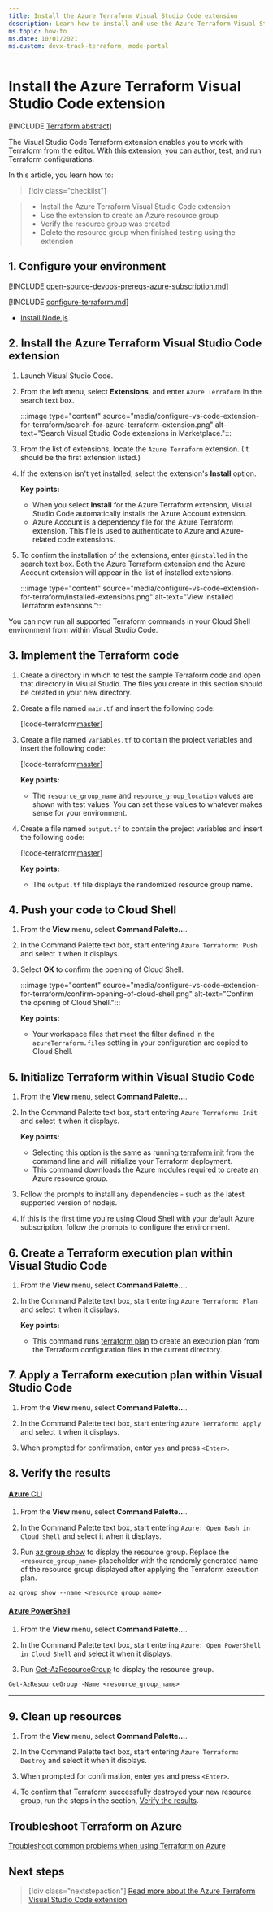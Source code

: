 ```yaml
---
title: Install the Azure Terraform Visual Studio Code extension
description: Learn how to install and use the Azure Terraform Visual Studio Code extension to create an Azure resource group
ms.topic: how-to
ms.date: 10/01/2021
ms.custom: devx-track-terraform, mode-portal
---
```


# Install the Azure Terraform Visual Studio Code extension

[!INCLUDE [Terraform abstract](./includes/abstract.md)]

The Visual Studio Code Terraform extension enables you to work with Terraform from the editor. With this extension, you can author, test, and run Terraform configurations.

In this article, you learn how to:
> [!div class="checklist"]

> * Install the Azure Terraform Visual Studio Code extension
> * Use the extension to create an Azure resource group
> * Verify the resource group was created
> * Delete the resource group when finished testing using the extension

## 1. Configure your environment

[!INCLUDE [open-source-devops-prereqs-azure-subscription.md](../includes/open-source-devops-prereqs-azure-subscription.md)]

[!INCLUDE [configure-terraform.md](includes/configure-terraform.md)]

- [Install Node.js](https://nodejs.org/).

## 2. Install the Azure Terraform Visual Studio Code extension

1. Launch Visual Studio Code.

1. From the left menu, select **Extensions**, and enter `Azure Terraform` in the search text box.

    :::image type="content" source="media/configure-vs-code-extension-for-terraform/search-for-azure-terraform-extension.png" alt-text="Search Visual Studio Code extensions in Marketplace.":::

1. From the list of extensions, locate the `Azure Terraform` extension. (It should be the first extension listed.)

1. If the extension isn't yet installed,  select the extension's **Install** option.

    **Key points:**

    - When you select **Install** for the Azure Terraform extension, Visual Studio Code automatically installs the Azure Account extension.
    - Azure Account is a dependency file for the Azure Terraform extension. This file is used to authenticate to Azure and Azure-related code extensions.

1. To confirm the installation of the extensions, enter `@installed` in the search text box. Both the Azure Terraform extension and the Azure Account extension will appear in the list of installed extensions.

    :::image type="content" source="media/configure-vs-code-extension-for-terraform/installed-extensions.png" alt-text="View installed Terraform extensions.":::

You can now run all supported Terraform commands in your Cloud Shell environment from within Visual Studio Code.

## 3. Implement the Terraform code

1. Create a directory in which to test the sample Terraform code and open that directory in Visual Studio. The files you create in this section should be created in your new directory.

1. Create a file named `main.tf` and insert the following code:

    [!code-terraform[master](../../terraform_samples/quickstart/101-resource-group/main.tf)]

1. Create a file named `variables.tf` to contain the project variables and insert the following code:

    [!code-terraform[master](../../terraform_samples/quickstart/101-resource-group/variables.tf)]

    **Key points:**

    - The `resource_group_name` and `resource_group_location` values are shown with test values. You can set these values to whatever makes sense for your environment.

1. Create a file named `output.tf` to contain the project variables and insert the following code:

    [!code-terraform[master](../../terraform_samples/quickstart/101-resource-group/output.tf)]

    **Key points:**

    - The `output.tf` file displays the randomized resource group name.
    
## 4. Push your code to Cloud Shell

1. From the **View** menu, select **Command Palette...**.

1. In the Command Palette text box, start entering `Azure Terraform: Push` and select it when it displays.

1. Select **OK** to confirm the opening of Cloud Shell.

    :::image type="content" source="media/configure-vs-code-extension-for-terraform/confirm-opening-of-cloud-shell.png" alt-text="Confirm the opening of Cloud Shell.":::

    **Key points:**

    - Your workspace files that meet the filter defined in the `azureTerraform.files` setting in your configuration are copied to Cloud Shell.
    
## 5. Initialize Terraform within Visual Studio Code

1. From the **View** menu, select **Command Palette...**.

1. In the Command Palette text box, start entering `Azure Terraform: Init` and select it when it displays.

    **Key points:**

    - Selecting this option is the same as running [terraform init](https://www.terraform.io/docs/commands/init.html) from the command line and will initialize your Terraform deployment.
    - This command downloads the Azure modules required to create an Azure resource group.

1. Follow the prompts to install any dependencies - such as the latest supported version of nodejs.

1. If this is the first time you're using Cloud Shell with your default Azure subscription, follow the prompts to configure the environment.

## 6. Create a Terraform execution plan within Visual Studio Code

1. From the **View** menu, select **Command Palette...**.

1. In the Command Palette text box, start entering `Azure Terraform: Plan` and select it when it displays.

    **Key points:**

    - This command runs [terraform plan](https://www.terraform.io/docs/commands/plan.html) to create an execution plan from the Terraform configuration files in the current directory.

## 7. Apply a Terraform execution plan within Visual Studio Code

1. From the **View** menu, select **Command Palette...**.

1. In the Command Palette text box, start entering `Azure Terraform: Apply` and select it when it displays.

1. When prompted for confirmation, enter `yes` and press `<Enter>`.

## 8. Verify the results

#### [Azure CLI](#tab/azure-cli)

1. From the **View** menu, select **Command Palette...**.

1. In the Command Palette text box, start entering `Azure: Open Bash in Cloud Shell` and select it when it displays.

1. Run [az group show](/cli/azure/group#az-group-show) to display the resource group. Replace the `<resource_group_name>` placeholder with the randomly generated name of the resource group displayed after applying the Terraform execution plan.

```azurecli
az group show --name <resource_group_name>
```

#### [Azure PowerShell](#tab/azure-powershell)

1. From the **View** menu, select **Command Palette...**.

1. In the Command Palette text box, start entering `Azure: Open PowerShell in Cloud Shell` and select it when it displays.

1. Run [Get-AzResourceGroup](/powershell/module/az.resources/Get-AzResourceGroup) to display the resource group.

```azurepowershell
Get-AzResourceGroup -Name <resource_group_name>
```

---

## 9. Clean up resources

1. From the **View** menu, select **Command Palette...**.

1. In the Command Palette text box, start entering `Azure Terraform: Destroy` and select it when it displays.

1. When prompted for confirmation, enter `yes` and press `<Enter>`.

1. To confirm that Terraform successfully destroyed your new resource group, run the steps in the section, [Verify the results](#8-verify-the-results).

## Troubleshoot Terraform on Azure

[Troubleshoot common problems when using Terraform on Azure](troubleshoot.md)

## Next steps

> [!div class="nextstepaction"]
> [Read more about the Azure Terraform Visual Studio Code extension](https://marketplace.visualstudio.com/items?itemName=ms-azuretools.vscode-azureterraform)
